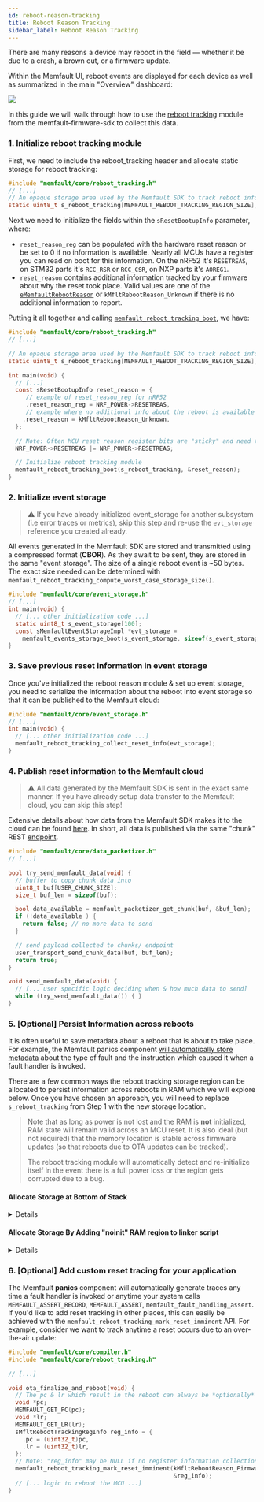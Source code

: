 ```yaml
---
id: reboot-reason-tracking
title: Reboot Reason Tracking
sidebar_label: Reboot Reason Tracking
---
```


There are many reasons a device may reboot in the field — whether it be due to a
crash, a brown out, or a firmware update.

Within the Memfault UI, reboot events are displayed for each device as well as
summarized in the main "Overview" dashboard:

![](/img/docs/embedded/reboot-reason-chart.png)

In this guide we will walk through how to use the
[reboot tracking](https://github.com/memfault/memfault-firmware-sdk/blob/master/components/core/include/memfault/core/reboot_tracking.h#L9-L21)
module from the memfault-firmware-sdk to collect this data.

### 1. Initialize reboot tracking module

First, we need to include the reboot_tracking header and allocate static storage
for reboot tracking:

```c
#include "memfault/core/reboot_tracking.h"
// [...]
// An opaque storage area used by the Memfault SDK to track reboot information.
static uint8_t s_reboot_tracking[MEMFAULT_REBOOT_TRACKING_REGION_SIZE];
```

Next we need to initialize the fields within the `sResetBootupInfo` parameter,
where:

- `reset_reason_reg` can be populated with the hardware reset reason or be set
  to 0 if no information is available. Nearly all MCUs have a register you can
  read on boot for this information. On the nRF52 it's `RESETREAS`, on STM32
  parts it's `RCC_RSR` or `RCC_CSR`, on NXP parts it's `AOREG1`.
- `reset_reason` contains additional information tracked by your firmware about
  why the reset took place. Valid values are one of the
  [`eMemfaultRebootReason`](https://mflt.io/reset-reason-codes) or
  `kMfltRebootReason_Unknown` if there is no additional information to report.

Putting it all together and calling
[`memfault_reboot_tracking_boot`](https://github.com/memfault/memfault-firmware-sdk/blob/master/components/core/include/memfault/core/reboot_tracking.h#L77),
we have:

```c
#include "memfault/core/reboot_tracking.h"
// [...]

// An opaque storage area used by the Memfault SDK to track reboot information.
static uint8_t s_reboot_tracking[MEMFAULT_REBOOT_TRACKING_REGION_SIZE];

int main(void) {
  // [...]
  const sResetBootupInfo reset_reason = {
     // example of reset_reason_reg for nRF52
     .reset_reason_reg = NRF_POWER->RESETREAS,
     // example where no additional info about the reboot is available
    .reset_reason = kMfltRebootReason_Unknown,
  };

  // Note: Often MCU reset reason register bits are "sticky" and need to be manually cleared
  NRF_POWER->RESETREAS |= NRF_POWER->RESETREAS;

  // Initialize reboot tracking module
  memfault_reboot_tracking_boot(s_reboot_tracking, &reset_reason);
}
```

### 2. Initialize event storage

> :warning: If you have already initialized event_storage for another subsystem
> (i.e error traces or metrics), skip this step and re-use the `evt_storage`
> reference you created already.

All events generated in the Memfault SDK are stored and transmitted using a
compressed format (**CBOR**). As they await to be sent, they are stored in the
same "event storage". The size of a single reboot event is ~50 bytes. The exact
size needed can be determined with
`memfault_reboot_tracking_compute_worst_case_storage_size()`.

```c
#include "memfault/core/event_storage.h"
// [...]
int main(void) {
  // [... other initialization code ...]
  static uint8_t s_event_storage[100];
  const sMemfaultEventStorageImpl *evt_storage =
    memfault_events_storage_boot(s_event_storage, sizeof(s_event_storage));
}
```

### 3. Save previous reset information in event storage

Once you've initialized the reboot reason module & set up event storage, you
need to serialize the information about the reboot into event storage so that it
can be published to the Memfault cloud:

```c
#include "memfault/core/event_storage.h"
// [...]
int main(void) {
  // [... other initialization code ...]
  memfault_reboot_tracking_collect_reset_info(evt_storage);
}
```

### 4. Publish reset information to the Memfault cloud

> :warning: All data generated by the Memfault SDK is sent in the exact same
> manner. If you have already setup data transfer to the Memfault cloud, you can
> skip this step!

Extensive details about how data from the Memfault SDK makes it to the cloud can
be found [here](data-from-firmware-to-cloud.md). In short, all data is published
via the same "chunk" REST
[endpoint](https://api-docs.memfault.com/?version=latest#66b0e390-2c3e-4c0d-b6c2-836a287b9e5f).

```c
#include "memfault/core/data_packetizer.h"
// [...]

bool try_send_memfault_data(void) {
  // buffer to copy chunk data into
  uint8_t buf[USER_CHUNK_SIZE];
  size_t buf_len = sizeof(buf);

  bool data_available = memfault_packetizer_get_chunk(buf, &buf_len);
  if (!data_available ) {
    return false; // no more data to send
  }

  // send payload collected to chunks/ endpoint
  user_transport_send_chunk_data(buf, buf_len);
  return true;
}

void send_memfault_data(void) {
  // [... user specific logic deciding when & how much data to send]
  while (try_send_memfault_data()) { }
}
```

### 5. [Optional] Persist Information across reboots

It is often useful to save metadata about a reboot that is about to take place.
For example, the Memfault panics component
[will automatically store metadata](https://github.com/memfault/memfault-firmware-sdk/blob/master/components/panics/src/memfault_fault_handling_arm.c#L94-L98)
about the type of fault and the instruction which caused it when a fault handler
is invoked.

There are a few common ways the reboot tracking storage region can be allocated
to persist information across reboots in RAM which we will explore below. Once
you have chosen an approach, you will need to replace `s_reboot_tracking` from
Step 1 with the new storage location.

> Note that as long as power is not lost and the RAM is **not** initialized, RAM
> state will remain valid across an MCU reset. It is also ideal (but not
> required) that the memory location is stable across firmware updates (so that
> reboots due to OTA updates can be tracked).
>
> The reboot tracking module will automatically detect and re-initialize itself
> in the event there is a full power loss or the region gets corrupted due to a
> bug.

#### Allocate Storage at Bottom of Stack

<details>
<summary> Details </summary>
<p>
<br/>

If your project is using a
[CMSIS based linker script](https://github.com/ARM-software/CMSIS_5/blob/132ed8b6ada281acc839223d8ee83c305cee7d45/Device/ARM/ARMCM4/Source/GCC/gcc_arm.ld#L283-L294),
the ISR Stack is always allocated at the top of available RAM and the
`__StackLimit` linker script variable can be used to get the location of the
bottom of the stack.

```c
extern uint32_t __StackLimit;
static void *s_reboot_tracking = &__StackLimit;
```

Placing reboot tracking in this location has several advantages:

- No linker script changes necessary.
- The stack region is not scrubbed or initialized by default so values will
  persist across reboots.
- This memory location is stable across firmware releases as well as between
  bootloaders and main firmware images because it's always allocated at the top
  of RAM. The location would only move if
  [`__STACK_SIZE`](https://github.com/ARM-software/CMSIS_5/blob/132ed8b6ada281acc839223d8ee83c305cee7d45/Device/ARM/ARMCM4/Source/GCC/gcc_arm.ld#L53)
  was changed.
- For ARM (and most other architectures) the stack grows down so the stack
  pointer should never be close to the bottom of the stack since that would be
  indicative of a stack overflow and a pretty serious memory corruption bug.
  (Generally the system heap or bss is directly below the stack!).

</p>
</details>

#### Allocate Storage By Adding "noinit" RAM region to linker script

<details>
<summary> Details </summary>
<p>
<br/>

For GNU GCC, this can easily be achieved by placing the memory in a section that
is not part of `.bss` or `.data`:

```c
#include "memfault/core/reboot_tracking.h"

static uint8_t s_reboot_tracking[MEMFAULT_REBOOT_TRACKING_REGION_SIZE]
    __attribute__((section(".mflt_reboot_info")));
```

```ld
/* Your .ld file */

MEMORY
{
  /* [...] */
  NOINIT (rw) :  ORIGIN = <RAM_REGION_START>, LENGTH = 64
}
SECTIONS
{
  /* [...] */
  .noinit (NOLOAD): { KEEP(*(*.mflt_reboot_info)) } > NOINIT
}
```

</p>
</details>

### 6. [Optional] Add custom reset tracing for your application

The Memfault **panics** component will automatically generate traces any time a
fault handler is invoked or anytime your system calls `MEMFAULT_ASSERT_RECORD`,
`MEMFAULT_ASSERT`, `memfault_fault_handling_assert`. If you'd like to add reset
tracking in other places, this can easily be achieved with the
`memfault_reboot_tracking_mark_reset_imminent` API. For example, consider we
want to track anytime a reset occurs due to an over-the-air update:

```c
#include "memfault/core/compiler.h"
#include "memfault/core/reboot_tracking.h"

// [...]

void ota_finalize_and_reboot(void) {
  // The pc & lr which result in the reboot can always be *optionally* recorded
  void *pc;
  MEMFAULT_GET_PC(pc);
  void *lr;
  MEMFAULT_GET_LR(lr);
  sMfltRebootTrackingRegInfo reg_info = {
    .pc = (uint32_t)pc,
    .lr = (uint32_t)lr,
  };
  // Note: "reg_info" may be NULL if no register information collection is desired
  memfault_reboot_tracking_mark_reset_imminent(kMfltRebootReason_FirmwareUpdate,
                                               &reg_info);
  // [... logic to reboot the MCU ...]
}
```

